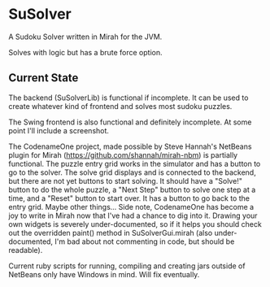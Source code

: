 SuSolver
========

A Sudoku Solver written in Mirah for the JVM.

Solves with logic but has a brute force option.

Current State
-------------

The backend (SuSolverLib) is functional if incomplete.  It can be used to create whatever kind of frontend and solves most sudoku puzzles.

The Swing frontend is also functional and definitely incomplete.  At some point I'll include a screenshot.

The CodenameOne project, made possible by Steve Hannah's NetBeans plugin for Mirah (https://github.com/shannah/mirah-nbm) is partially functional.  The puzzle entry grid works in the simulator and has a button to go to the solver.  The solve grid displays and is connected to the backend, but there are not yet buttons to start solving.  It should have a "Solve!" button to do the whole puzzle, a "Next Step" button to solve one step at a time, and a "Reset" button to start over.  It has a button to go back to the entry grid.  Maybe other things...  Side note, CodenameOne has become a joy to write in Mirah now that I've had a chance to dig into it.  Drawing your own widgets is severely under-documented, so if it helps you should check out the overridden paint() method in SuSolverGui.mirah (also under-documented, I'm bad about not commenting in code, but should be readable).

Current ruby scripts for running, compiling and creating jars outside of NetBeans only have Windows in mind.  Will fix eventually.
